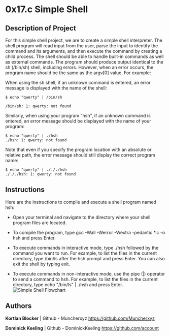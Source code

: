 # 0x17.c Simple Shell

## Description of Project
For this simple shell project, we are to create a simple shell interpreter. The shell program will read input from the user, parse the input to identify the command and its arguments, and then execute the command by creating a child process. The shell should be able to handle built-in commands as well as external commands. The program should produce output identical to the sh (/bin/sh) shell, including errors. However, when an error occurs, the program name should be the same as the argv[0] value. For example:

When using the sh shell, if an unknown command is entered, an error message is displayed with the name of the shell:
```
$ echo "qwerty" | /bin/sh

/bin/sh: 1: qwerty: not found
```

Similarly, when using your program "hsh", if an unknown command is entered, an error message should be displayed with the name of your program:
```
$ echo "qwerty" | ./hsh
./hsh: 1: qwerty: not found
```

Note that even if you specify the program location with an absolute or relative path, the error message should still display the correct program name:
```
$ echo "qwerty" | ./././hsh
./././hsh: 1: qwerty: not found
```
## Instructions
Here are the instructions to compile and execute a shell program named hsh:

- Open your terminal and navigate to the directory where your shell program files are located.

- To compile the program, type gcc -Wall -Werror -Wextra -pedantic *.c -o hsh and press Enter.

- To execute commands in interactive mode, type ./hsh followed by the command you want to run. For example, to list the files in the current directory, type /bin/ls after the hsh prompt and press Enter. You can also exit the shell by typing exit.

- To execute commands in non-interactive mode, use the pipe (|) operator to send a command to hsh. For example, to list the files in the current directory, type echo "/bin/ls" | ./hsh and press Enter. 
![Simple Shell Flowchart](https://user-images.githubusercontent.com/118311759/231554941-bc873c54-1d42-45e1-a665-c0caa60d8325.png)
## Authors
**Kortlan Blocker** | Github - Muncherxyz https://github.com/Muncherxyz

**Dominick Keeling** | Github - DominickKeeling https://github.com/account




